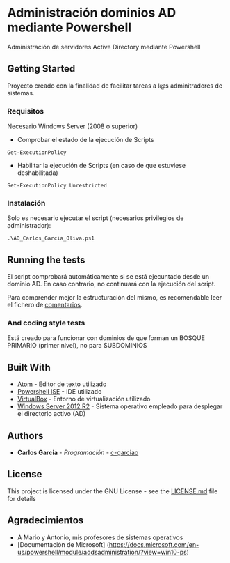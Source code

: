 # Administración dominios AD mediante Powershell
Administración de servidores Active Directory mediante Powershell
## Getting Started

Proyecto creado con la finalidad de facilitar tareas a l@s adminitradores de sistemas.

### Requisitos

Necesario Windows Server (2008 o superior)

* Comprobar el estado de la ejecución de Scripts
```
Get-ExecutionPolicy
```
* Habilitar la ejecución de Scripts (en caso de que estuviese deshabilitada)
```
Set-ExecutionPolicy Unrestricted
```
### Instalación

Solo es necesario ejecutar el script (necesarios privilegios de administrador):

```
.\AD_Carlos_Garcia_Oliva.ps1
```
## Running the tests

El script comprobará automáticamente si se está ejecuntado desde un dominio AD. En caso contrario, no continuará con la ejecución del script.

Para comprender mejor la estructuración del mismo, es recomendable leer el fichero de [comentarios](./Comentarios.txt).
### And coding style tests

Está creado para funcionar con dominios de que forman un BOSQUE PRIMARIO (primer nivel), no para SUBDOMINIOS

## Built With

* [Atom](https://atom.io/) - Editor de texto utilizado
* [Powershell ISE](https://docs.microsoft.com/es-es/powershell/scripting/components/ise/introducing-the-windows-powershell-ise?view=powershell-6) - IDE utilizado
* [VirtualBox](https://www.virtualbox.org/) - Entorno de virtualización utilizado
* [Windows Server 2012 R2](https://www.microsoft.com/es-es/evalcenter/evaluate-windows-server-2012-r2) - Sistema operativo empleado para desplegar el directorio activo (AD)

## Authors

* **Carlos Garcia** - *Programación* - [c-garciao](https://gist.github.com/c-garciao)

## License

This project is licensed under the GNU License - see the [LICENSE.md](LICENSE.md) file for details

## Agradecimientos

* A Mario y Antonio, mis profesores de sistemas operativos
* [Documentación de Microsoft] (https://docs.microsoft.com/en-us/powershell/module/addsadministration/?view=win10-ps) 
